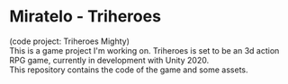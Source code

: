 # Miratelo - Triheroes
(code project: Triheroes Mighty)
<br> This is a game project I'm working on. Triheroes is set to be an 3d action RPG game, currently in development with Unity 2020.
<br> This repository contains the code of the game and some assets.